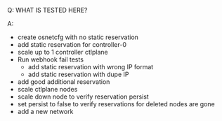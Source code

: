 Q: WHAT IS TESTED HERE?

A: 
- create osnetcfg with no static reservation
- add static reservation for controller-0
- scale up to 1 controller ctlplane
- Run webhook fail tests
  - add static reservation with wrong IP format
  - add static reservation with dupe IP
- add good additional reservation
- scale ctlplane nodes
- scale down node to verify reservation persist
- set persist to false to verify reservations for deleted nodes are gone
- add a new network
